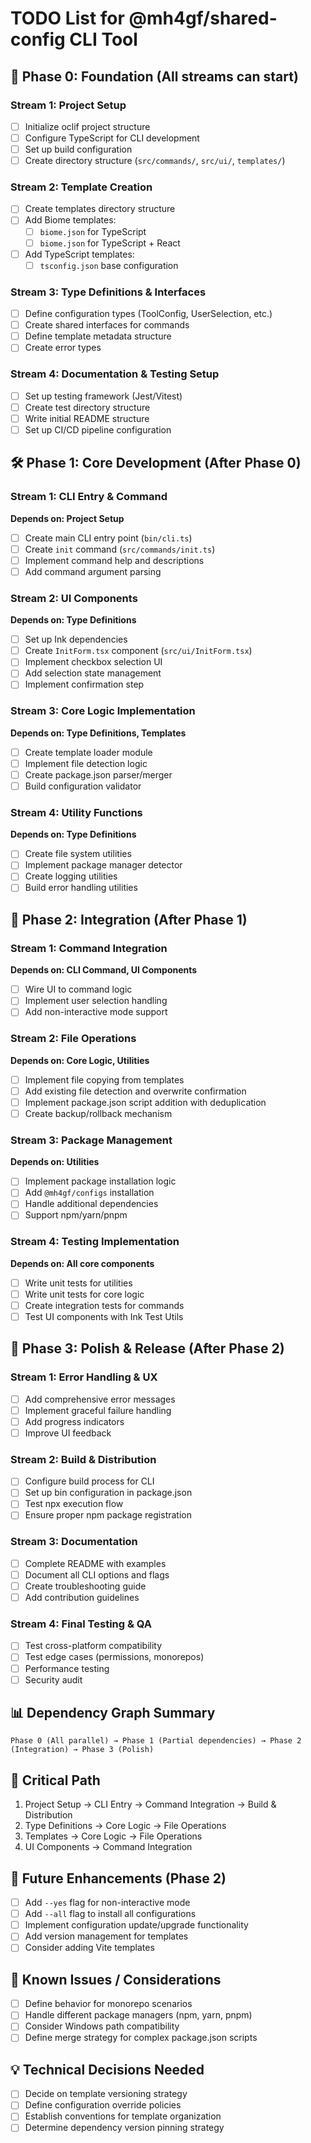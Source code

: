 # TODO List for @mh4gf/shared-config CLI Tool

## 🚧 Phase 0: Foundation (All streams can start)
### Stream 1: Project Setup
- [ ] Initialize oclif project structure
- [ ] Configure TypeScript for CLI development
- [ ] Set up build configuration
- [ ] Create directory structure (`src/commands/`, `src/ui/`, `templates/`)

### Stream 2: Template Creation
- [ ] Create templates directory structure
- [ ] Add Biome templates:
  - [ ] `biome.json` for TypeScript
  - [ ] `biome.json` for TypeScript + React
- [ ] Add TypeScript templates:
  - [ ] `tsconfig.json` base configuration

### Stream 3: Type Definitions & Interfaces
- [ ] Define configuration types (ToolConfig, UserSelection, etc.)
- [ ] Create shared interfaces for commands
- [ ] Define template metadata structure
- [ ] Create error types

### Stream 4: Documentation & Testing Setup
- [ ] Set up testing framework (Jest/Vitest)
- [ ] Create test directory structure
- [ ] Write initial README structure
- [ ] Set up CI/CD pipeline configuration

## 🛠 Phase 1: Core Development (After Phase 0)
### Stream 1: CLI Entry & Command
**Depends on: Project Setup**
- [ ] Create main CLI entry point (`bin/cli.ts`)
- [ ] Create `init` command (`src/commands/init.ts`)
- [ ] Implement command help and descriptions
- [ ] Add command argument parsing

### Stream 2: UI Components
**Depends on: Type Definitions**
- [ ] Set up Ink dependencies
- [ ] Create `InitForm.tsx` component (`src/ui/InitForm.tsx`)
- [ ] Implement checkbox selection UI
- [ ] Add selection state management
- [ ] Implement confirmation step

### Stream 3: Core Logic Implementation
**Depends on: Type Definitions, Templates**
- [ ] Create template loader module
- [ ] Implement file detection logic
- [ ] Create package.json parser/merger
- [ ] Build configuration validator

### Stream 4: Utility Functions
**Depends on: Type Definitions**
- [ ] Create file system utilities
- [ ] Implement package manager detector
- [ ] Create logging utilities
- [ ] Build error handling utilities

## 🔄 Phase 2: Integration (After Phase 1)
### Stream 1: Command Integration
**Depends on: CLI Command, UI Components**
- [ ] Wire UI to command logic
- [ ] Implement user selection handling
- [ ] Add non-interactive mode support

### Stream 2: File Operations
**Depends on: Core Logic, Utilities**
- [ ] Implement file copying from templates
- [ ] Add existing file detection and overwrite confirmation
- [ ] Implement package.json script addition with deduplication
- [ ] Create backup/rollback mechanism

### Stream 3: Package Management
**Depends on: Utilities**
- [ ] Implement package installation logic
- [ ] Add `@mh4gf/configs` installation
- [ ] Handle additional dependencies
- [ ] Support npm/yarn/pnpm

### Stream 4: Testing Implementation
**Depends on: All core components**
- [ ] Write unit tests for utilities
- [ ] Write unit tests for core logic
- [ ] Create integration tests for commands
- [ ] Test UI components with Ink Test Utils

## 🚀 Phase 3: Polish & Release (After Phase 2)
### Stream 1: Error Handling & UX
- [ ] Add comprehensive error messages
- [ ] Implement graceful failure handling
- [ ] Add progress indicators
- [ ] Improve UI feedback

### Stream 2: Build & Distribution
- [ ] Configure build process for CLI
- [ ] Set up bin configuration in package.json
- [ ] Test npx execution flow
- [ ] Ensure proper npm package registration

### Stream 3: Documentation
- [ ] Complete README with examples
- [ ] Document all CLI options and flags
- [ ] Create troubleshooting guide
- [ ] Add contribution guidelines

### Stream 4: Final Testing & QA
- [ ] Test cross-platform compatibility
- [ ] Test edge cases (permissions, monorepos)
- [ ] Performance testing
- [ ] Security audit

## 📊 Dependency Graph Summary
```
Phase 0 (All parallel) → Phase 1 (Partial dependencies) → Phase 2 (Integration) → Phase 3 (Polish)
```

## 🎯 Critical Path
1. Project Setup → CLI Entry → Command Integration → Build & Distribution
2. Type Definitions → Core Logic → File Operations
3. Templates → Core Logic → File Operations
4. UI Components → Command Integration

## 🔮 Future Enhancements (Phase 2)
- [ ] Add `--yes` flag for non-interactive mode
- [ ] Add `--all` flag to install all configurations
- [ ] Implement configuration update/upgrade functionality
- [ ] Add version management for templates
- [ ] Consider adding Vite templates

## 🐛 Known Issues / Considerations
- [ ] Define behavior for monorepo scenarios
- [ ] Handle different package managers (npm, yarn, pnpm)
- [ ] Consider Windows path compatibility
- [ ] Define merge strategy for complex package.json scripts

## 💡 Technical Decisions Needed
- [ ] Decide on template versioning strategy
- [ ] Define configuration override policies
- [ ] Establish conventions for template organization
- [ ] Determine dependency version pinning strategy